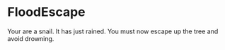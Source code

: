 # FloodEscape

Your are a snail. It has just rained. You must now escape up the tree and avoid drowning.
